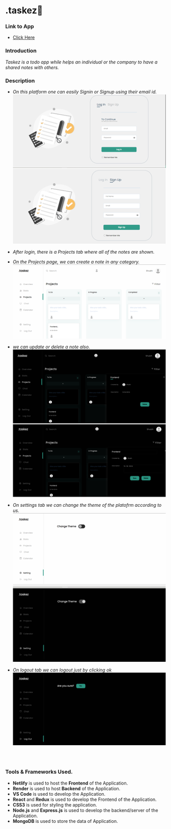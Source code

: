 # .taskez🚀

### Link to App

- <a href="https://master--rainbow-hummingbird-6e088e.netlify.app">Click Here</a>

### Introduction

<p>
<em>

Taskez is a todo app while helps an individual or the company to have a shared notes with others.
</em>

</p>

### Description

<p>
<em>

- On this platform one can easily Signin or Signup using their email id.
  <br>
  <img src="https://github.com/Shubhdeep12/.taskez/blob/master/Assets/login.png" alt="Signin">
  <br>
  <img src="https://github.com/Shubhdeep12/.taskez/blob/master/Assets/signup.png" alt="Signup">

- After login, there is a Projects tab where all of the notes are shown.

- On the Projects page, we can create a note in any category.
  <br>
  <img src="https://github.com/Shubhdeep12/.taskez/blob/master/Assets/Projects.png" alt="HOME">

- we can update or delete a note also.
  <br>
  <img src="https://github.com/Shubhdeep12/.taskez/blob/master/Assets/project_2.png" alt="comment">
  <img src="https://github.com/Shubhdeep12/.taskez/blob/master/Assets/project_3.png" alt="comment">

- On settings tab we can change the theme of the platofrm according to us.
  <br>
  <img src="https://github.com/Shubhdeep12/.taskez/blob/master/Assets/sestting_1.png" alt="filter1">
  <br>
  <img src="https://github.com/Shubhdeep12/.taskez/blob/master/Assets/sestting_2.png" alt="filter2">

- On logout tab we can logout just by clicking ok
  <br>
  <img src="https://github.com/Shubhdeep12/.taskez/blob/master/Assets/logout.png" alt="dark">

</em>
</p>

<br>
<br>

### Tools & Frameworks Used.

- <b>Netlify</b> is used to host the <b>Frontend</b> of the Application.
- <b>Render</b> is used to host <b>Backend</b> of the Application.
- <b>VS Code</b> is used to develop the Application.
- <b>React</b> and <b>Redux</b> is used to develop the Frontend of the Application.
- <b>CSS3</b> is used for styling the application.
- <b>Node.js</b> and <b>Express.js</b> is used to develop the backend/server of the Application.
- <b>MongoDB</b> is used to store the data of Application.
